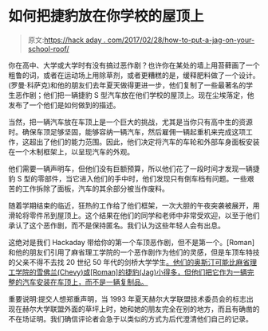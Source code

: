 # 如何把捷豹放在你学校的屋顶上

> 原文:[https://hack aday . com/2017/02/28/how-to-put-a-jag-on-your-school-roof/](https://hackaday.com/2017/02/28/how-to-put-a-jag-on-your-school-roof/)

你在高中、大学或大学时有没有搞过恶作剧？也许你在某处的墙上用苔藓画了一个粗鲁的词，或者在运动场上用除草剂，或者更糟糕的是，缓释肥料做了一个设计。(罗曼·科萨克)和他的朋友们去年夏天做得更进一步，他们复制了一些最著名的学生恶作剧；他们把一辆捷豹 S 型汽车放在他们学校的屋顶上。现在尘埃落定，他发布了一个他们是如何做到的描述。

当然，把一辆汽车放在车顶上是一个巨大的挑战，尤其是当你只有高中生的资源时。确保车顶足够坚固，能够容纳一辆汽车，然后雇佣一辆起重机来完成这项工作，这超出了他们的能力范围。因此，他们决定将汽车的车轮和外部车身面板安装在一个木制框架上，以呈现汽车的外观。

他们需要一辆声明车，但他们没有巨额预算，所以他们花了一段时间才发现一辆捷豹 S 型的零部件，当它进入他们的手中时，他们发现只有倒车档有问题。一些艰苦的工作拆除了面板，汽车的其余部分被当作废料。

随着学期结束的临近，狂热的工作给了他们框架，一次大胆的午夜突袭被展开，用滑轮将零件吊到屋顶上。这个结果在他们的同学和老师中非常受欢迎，以至于他们承认了这个恶作剧，而不是保持匿名。我们认为这些年轻人会有出息。

这绝对是我们 Hackaday 带给你的第一个车顶恶作剧，但不是第一个。[Roman]和他的朋友们引用了麻省理工学院的一个恶作剧作为他们的灵感，但是车顶车特技的父亲不得不去找 20 世纪 50 年代的剑桥大学学生[。他们的奥斯汀可能比麻省理工学院的雪佛兰(Chevy)或[Roman]的捷豹(Jag)小得多，但他们把它作为一辆完整的汽车安装在车顶上，而不是一辆复制品。](http://www.telegraph.co.uk/news/uknews/2210696/Cambridge-Universitys-1958-car-on-roof-prank-secrets-revealed.html)

重要说明:提交人想郑重声明，当 1993 年夏天赫尔大学联盟技术委员会的标志出现在赫尔大学联盟外面的草坪上时，她和她的朋友完全在别的地方，而且有确凿的不在场证明。我们确信评论者会急于以类似的方式为后代澄清他们自己的记录。